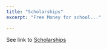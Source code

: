```yaml
---
title: "Scholarships"
excerpt: "Free Money for school..."

---
```


 See link to [Scholarships](../../scholarships)